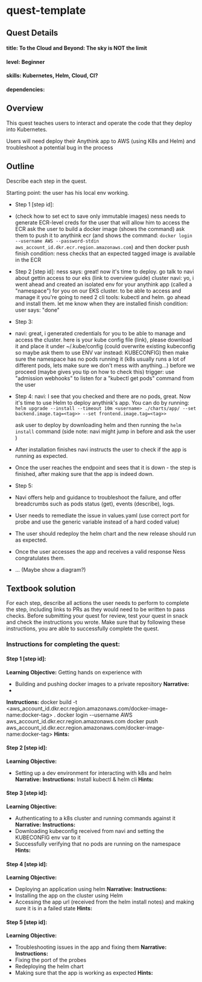# quest-template

## Quest Details 
#### title: To the Cloud and Beyond: The sky is NOT the limit


#### level: Beginner
#### skills: Kubernetes, Helm, Cloud, CI?
#### dependencies: 


## Overview 
This quest teaches users to interact and operate the code that they deploy into Kubernetes. 

Users will need deploy their Anythink app to AWS (using K8s and Helm) and troubleshoot a potential bug in the process 


## Outline
Describe each step in the quest.

Starting point: the user has his local env working. 

- Step 1 [step id]:
- (check how to set ect to save only immutable images)
  ness needs to generate ECR-level creds for the user that will allow him to access the ECR
  ask the user to build a docker image (shows the command)
  ask them to push it to anythink ecr (and shows the command: `docker login --username AWS --password-stdin aws_account_id.dkr.ecr.region.amazonaws.com`)
  and then docker push
  finish condition: ness checks that an expected tagged image is available in the ECR 
- Step 2 [step id]:
  ness says: great! now it's time to deploy. go talk to navi about gettin access to our eks (link to overview guide) cluster
  navi: yo, i went ahead and created an isolated env for your anythink app (called a "namespace") for you on our EKS cluster.
  to be able to access and manage it you're going to need 2 cli tools: kubectl and helm. go ahead and install them. let me know when they are installed
  finish condition: user says: "done"
- Step 3: 
- navi: great, i generated credentials for you to be able to manage and access the cluster. here is your kube config file (link), please download it and place it under ~/.kube/config (could overwrite existing kubeconfig so maybe ask them to use ENV var instead: KUBECONFIG)
  then make sure the namespace has no pods running it (k8s usually runs a lot of different pods, lets make sure we don't mess with anything...) before we proceed (maybe gives you tip on how to check this)
  trigger: use "admission webhooks" to listen for a "kubectl get pods" command from the user
- Step 4:
  navi: I see that you checked and there are no pods, great. Now it's time to use Helm to deploy anythink's app. You can do by running: 
 `helm upgrade --install --timeout 10m <username> ./charts/app/ --set backend.image.tag=<tag>> --set frontend.image.tag=<tag>>`  
  
  ask user to deploy by downloading helm and then running the `helm install` command
  (side note: navi might jump in before and ask the user )
- After installation finishes navi instructs the user to check if the app is running as expected.
- Once the user reaches the endpoint and sees that it is down - the step is finished, after making sure that the app is indeed down.
- Step 5:
- Navi offers help and guidance to troubleshoot the failure, and offer breadcrumbs such as pods status (get), events (describe), logs.
- User needs to remediate the issue in values.yaml (use correct port for probe and use the generic variable instead of a hard coded value)
- The user should redeploy the helm chart and the new release should run as expected.
- Once the user accesses the app and receives a valid response Ness congratulates them.
- ...
  (Maybe show a diagram?)

## Textbook solution
For each step, describe all actions the user needs to perform to complete the step, including links to PRs as they would need to be written to pass checks. 
Before submitting your quest for review, test your quest in snack and check the instructions you wrote. Make sure that by following these instructions, you are able to successfully complete the quest.  
### Instructions for completing the quest: 
#### Step 1 [step id]: 
**Learning Objective:**
Getting hands on experience with 
- Building and pushing docker images to a private repository
**Narrative:** 
- 
**Instructions:** 
docker build -t <aws_account_id.dkr.ecr.region.amazonaws.com/docker-image-name:docker-tag> .
docker login --username AWS aws_account_id.dkr.ecr.region.amazonaws.com
docker push aws_account_id.dkr.ecr.region.amazonaws.com/docker-image-name:docker-tag>
**Hints:**
 
#### Step 2 [step id]:
**Learning Objective:**
- Setting up a dev environment for interacting with k8s and helm
**Narrative:** 
**Instructions:** 
Install kubectl & helm cli 
**Hints:**

#### Step 3 [step id]:
**Learning Objective:**
- Authenticating to a k8s cluster and running commands against it
**Narrative:**
**Instructions:**
- Downloading kubeconfig received from navi and setting the KUBECONFIG env var to it
- Successfully verifying that no pods are running on the namespace
**Hints:**

#### Step 4 [step id]:
**Learning Objective:**
- Deploying an application using helm
**Narrative:**
**Instructions:**
- Installing the app on the cluster using Helm
- Accessing the app url (received from the helm install notes) and making sure it is in a failed state
**Hints:**

#### Step 5 [step id]:
**Learning Objective:**
- Troubleshooting issues in the app and fixing them
**Narrative:**
**Instructions:**
- Fixing the port of the probes 
- Redeploying the helm chart
- Making sure that the app is working as expected
**Hints:**
